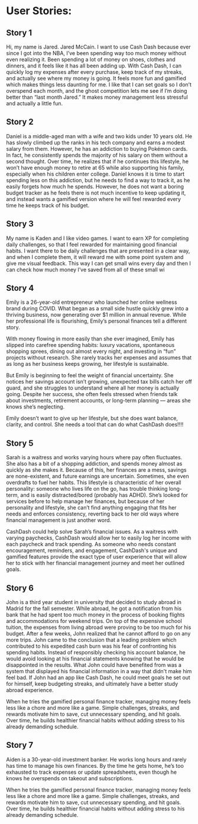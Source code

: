 # User Stories:

## Story 1
Hi, my name is Jared. Jared McCain. I want to use Cash Dash because ever since I got into the NBA, I’ve been spending way too much money without even realizing it. Been spending a lot of money on shoes, clothes and dinners, and it feels like it has all been adding up. With Cash Dash, I can quickly log my expenses after every purchase, keep track of my streaks, and actually see where my money is going. It feels more fun and gamified which makes things less daunting for me. I like that I can set goals so I don’t overspend each month, and the ghost competition lets me see if I’m doing better than “last month Jared.” It makes money management less stressful and actually a little fun.

## Story 2
Daniel is a middle-aged man with a wife and two kids under 10 years old. He has slowly climbed up the ranks in his tech company and earns a modest salary from them. However, he has an addiction to buying Pokémon cards. In fact, he consistently spends the majority of his salary on them without a second thought. Over time, he realizes that if he continues this lifestyle, he won’t have enough money to retire at 65 while also supporting his family, especially when his children enter college. Daniel knows it is time to start spending less on this addiction, but he needs to find a way to track it, as he easily forgets how much he spends. However, he does not want a boring budget tracker as he feels there is not much incentive to keep updating it, and instead wants a gamified version where he will feel rewarded every time he keeps track of his budget. 

## Story 3
My name is Kaden and I like video games. I want to earn XP for completing daily challenges, so that I feel rewarded for maintaining good financial habits. I want there to be daily challenges that are presented in a clear way, and when I complete them, it will reward me with some point system and give me visual feedback. This way I can get small wins every day and then I can check how much money I’ve saved from all of these small wi

## Story 4
Emily is a 26-year-old entrepreneur who launched her online wellness brand during COVID. What began as a small side hustle quickly grew into a thriving business, now generating over $1 million in annual revenue. While her professional life is flourishing, Emily’s personal finances tell a different story.

With money flowing in more easily than she ever imagined, Emily has slipped into carefree spending habits: luxury vacations, spontaneous shopping sprees, dining out almost every night, and investing in “fun” projects without research. She rarely tracks her expenses and assumes that as long as her business keeps growing, her lifestyle is sustainable.

But Emily is beginning to feel the weight of financial uncertainty. She notices her savings account isn’t growing, unexpected tax bills catch her off guard, and she struggles to understand where all her money is actually going. Despite her success, she often feels stressed when friends talk about investments, retirement accounts, or long-term planning — areas she knows she’s neglecting.

Emily doesn’t want to give up her lifestyle, but she does want balance, clarity, and control. She needs a tool that can do what CashDash does!!!!

## Story 5
Sarah is a waitress and works varying hours where pay often fluctuates. She also has a bit of a shopping addiction, and spends money almost as quickly as she makes it. Because of this, her finances are a mess, savings are none-existent, and future earnings are uncertain. Sometimes, she even overdrafts to fuel her habits. This lifestyle is characteristic of her overall personality: someone who lives life on the go, has trouble thinking long-term, and is easily distracted/bored (probably has ADHD).  She’s looked for services before to help manage her finances, but because of her personality and lifestyle, she can’t find anything engaging that fits her needs and enforces consistency, reverting back to her old ways where financial management is just another word.

CashDash could help solve Sarah’s financial issues. As a waitress with varying paychecks, CashDash would allow her to easily log her income with each paycheck and track spending. As someone who needs constant encouragement, reminders, and engagement, CashDash's unique and gamified features provide the exact type of user experience that will allow her to stick with her financial management journey and meet her outlined goals. 


## Story 6
John is a third year student in university that decided to study abroad in Madrid for the fall semester. While abroad, he got a notification from his bank that he had spent too much money in the process of booking flights and accommodations for weekend trips. On top of the expensive school tuition, the expenses from living abroad were proving to be too much for his budget. After a few weeks, John realized that he cannot afford to go on any more trips. John came to the conclusion that a leading problem which contributed to his expedited cash burn was his fear of confronting his spending habits. Instead of responsibly checking his account balance, he would avoid looking at his financial statements knowing that he would be disappointed in the results. What John could have benefited from was a system that displayed his financial information in a way that didn't make him feel bad. If John had an app like Cash Dash, he could meet goals he set out for himself, keep budgeting streaks, and ultimately have a better study abroad experience.

When he tries the gamified personal finance tracker, managing money feels less like a chore and more like a game. Simple challenges, streaks, and rewards motivate him to save, cut unnecessary spending, and hit goals. Over time, he builds healthier financial habits without adding stress to his already demanding schedule.

## Story 7

Aiden is a 30-year-old investment banker. He works long hours and rarely has time to manage his own finances. By the time he gets home, he’s too exhausted to track expenses or update spreadsheets, even though he knows he overspends on takeout and subscriptions.

When he tries the gamified personal finance tracker, managing money feels less like a chore and more like a game. Simple challenges, streaks, and rewards motivate him to save, cut unnecessary spending, and hit goals. Over time, he builds healthier financial habits without adding stress to his already demanding schedule.
